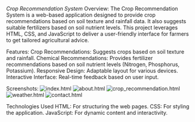 *Crop Recommendation System*
Overview:
The Crop Recommendation System is a web-based application designed to provide crop recommendations based on soil texture and rainfall data. 
It also suggests suitable fertilizers based on soil nutrient levels. 
This project leverages HTML, CSS, and JavaScript to deliver a user-friendly interface for farmers to get tailored agricultural advice.

Features:
Crop Recommendations: Suggests crops based on soil texture and rainfall.
Chemical Recommendations: Provides fertilizer recommendations based on soil nutrient levels (Nitrogen, Phosphorus, Potassium).
Responsive Design: Adaptable layout for various devices.
Interactive Interface: Real-time feedback based on user input.



Screenshots:
![index.html](https://github.com/user-attachments/assets/5c5426d1-c552-4f93-bbf3-53dbc4a6af3f)
![about.html](https://github.com/user-attachments/assets/b7db87d9-faa0-4190-b6b1-6c31a64493ab)
![crop_recommendation.html](https://github.com/user-attachments/assets/fd5e278e-e006-4cd4-a84e-2e7130085a9e)
![weather.html](https://github.com/user-attachments/assets/671c7cb5-4fc8-4433-a937-4df7620b1b17)
![contact.html](https://github.com/user-attachments/assets/fb2ec929-af44-4b2b-9bc8-f57d589b4e98)



Technologies Used
HTML: For structuring the web pages.
CSS: For styling the application.
JavaScript: For dynamic content and interactivity.
